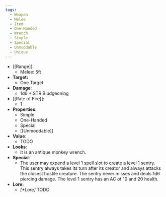 ```yaml
---
tags:
  - Weapon
  - Melee
  - Item
  - One-Handed
  - Wrench
  - Simple
  - Special
  - Unmoddable
  - Unique
---
```

- [[Range]]:
	- Melee: 5ft
- **Target:**
	- One Target
- **Damage**:
	- 1d6 + STR Bludgeoning
- [[Rate of Fire]]:
	- 1
- **Properties**:
	- Simple
	- One-Handed
	- Special
	- [[Unmoddable]]
- **Value**:
	- TODO
- **Looks**:
	- It is an antique monkey wrench.
- **Special**:
	- The user may expend a level 1 spell slot to create a level 1 sentry. This sentry always takes its turn after its creator and always attacks the closest hostile creature. The sentry never misses and deals 1d6 piercing damage. The level 1 sentry has an AC of 10 and 20 health.
- **Lore:**
	- *\[\*Lore]* TODO
